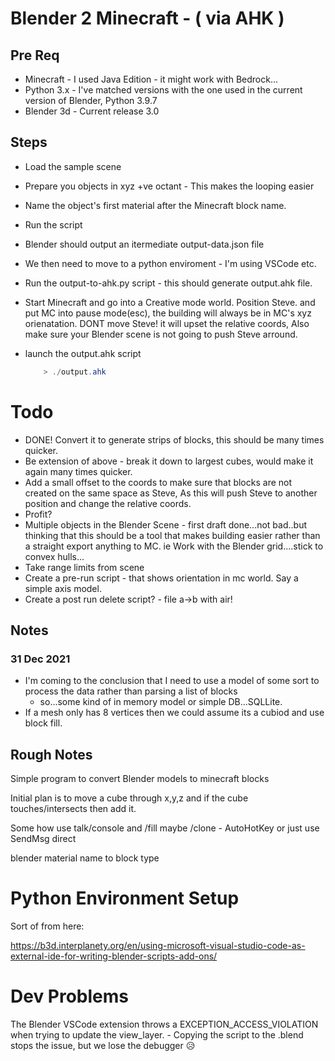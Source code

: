 # Blender 2 Minecraft - ( via AHK )
## Pre Req
* Minecraft - I used Java Edition - it might work with Bedrock...
* Python 3.x - I've matched versions with the one used in the current version of Blender, Python 3.9.7
* Blender 3d - Current release 3.0

## Steps

* Load the sample scene
* Prepare you objects in xyz +ve octant - This makes the looping easier
* Name the object's first material after the Minecraft block name.
* Run the script
* Blender should output an itermediate output-data.json file
* We then need to move to a python enviroment - I'm using VSCode etc.
* Run the output-to-ahk.py script - this should generate output.ahk file.
* Start Minecraft and go into a Creative mode world. Position Steve. and put MC into pause mode(esc), the building will always be in MC's xyz orienatation. DONT move Steve! it will upset the relative coords, Also make sure your Blender scene is not going to push Steve arround.
* launch the output.ahk script 

    ```powershell
        > ./output.ahk
    ```

# Todo
* DONE! Convert it to generate strips of blocks, this should be many times quicker.
* Be extension of above - break it down to largest cubes, would make it again many times quicker.
* Add a small offset to the coords to make sure that blocks are not created on the same space as Steve, As this will push Steve to another position and change the relative coords.
* Profit?
* Multiple objects in the Blender Scene - first draft done...not bad..but thinking that this should be a tool that makes building easier rather than a straight export anything to MC. ie Work with the Blender grid....stick to convex hulls...
* Take range limits from scene
* Create a pre-run script - that shows orientation in mc world. Say a simple axis model.
* Create a post run delete script? - file a->b with air!

## Notes
### 31 Dec 2021
* I'm coming to the conclusion that I need to use a model of some sort to process the data rather than parsing a list of blocks
    * so...some kind of in memory model or simple DB...SQLLite.
* If a mesh only has 8 vertices then we could assume its a cubiod and use block fill.
   




## Rough Notes

Simple program to convert Blender models to minecraft blocks

Initial plan is to move a cube through x,y,z and if the cube touches/intersects then add it.

Some how use talk/console and /fill maybe /clone - AutoHotKey or just use SendMsg direct

blender material name to block type

# Python Environment Setup
Sort of from here:

https://b3d.interplanety.org/en/using-microsoft-visual-studio-code-as-external-ide-for-writing-blender-scripts-add-ons/

# Dev Problems
The Blender VSCode extension throws a EXCEPTION_ACCESS_VIOLATION when trying to update the view_layer. - Copying the script to the .blend stops the issue, but we lose the debugger 😥





